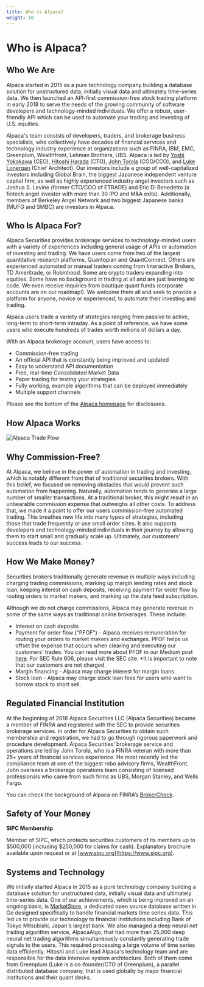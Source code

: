 ```yaml
---
title: Who is Alpaca?
weight: 10
---
```


# Who is Alpaca?

## Who We Are

Alpaca started in 2015 as a pure technology company building a database solution for unstructured data, initially 
visual data and ultimately time-series data. We then launched an API-first commission-free stock trading platform
in early 2018 to serve the needs of the growing community of software developers and technology-minded individuals. 
We offer a robust, user-friendly API which can be used to automate your trading and investing of U.S. equities.

Alpaca's team consists of developers, traders, and brokerage business specialists, who collectively have decades of
financial services and technology industry experience at organizations such as FINRA, IBM, EMC, Greenplum, 
Wealthfront, Lehman Brothers, UBS. Alpaca is led by [Yoshi Yokokawa](https://www.linkedin.com/in/yoshiyokokawa/) (CEO),
[Hitoshi Harada](https://www.linkedin.com/in/hitoshi-harada-02b01425/) (CTO), [John Torola](https://www.linkedin.com/in/johnttorola/) (COO/CCO), 
and [Luke Lonergan](https://www.linkedin.com/in/lukelonergan/) (Chief Architect). Our investors include a group of 
well-capitalized investors including Global Brain, the biggest Japanese independent venture capital firm, as well as 
highly experienced industry angel investors such as Joshua S. Levine (former CTO/COO of ETRADE) and 
Eric Di Benedetto (a fintech angel investor with more than 30 IPO and M&A exits). Additionally, members of Berkeley 
Angel Network and two biggest Japanese banks (MUFG and SMBC) are investors in Alpaca.

## Who Is Alpaca For?

Alpaca Securities provides brokerage services to technology-minded users with a variety of experiences 
including general usage of APIs or automation of investing and trading. We have users come from two of 
the largest quantitative research platforms, Quantopian and QuantConnect. Others are experienced 
automated or manual traders coming from Interactive Brokers, TD Ameritrade, or Robinhood. Some are 
crypto traders expanding into equities. Some have no background in trading at all and are just learning 
to code. We even receive inquiries from boutique quant funds (corporate accounts are on our roadmap!). 
We welcome them all and seek to provide a platform for anyone, novice or experienced, to automate their 
investing and trading.

Alpaca users trade a variety of strategies ranging from passive to active, long-term to short-term intraday. 
As a point of reference, we have some users who execute hundreds of trades worth millions of dollars a day. 

With an Alpaca brokerage account, users have access to:

* Commission-free trading
* An official API that is constantly being improved and updated
* Easy to understand API documentation
* Free, real-time Consolidated Market Data
* Paper trading for testing your strategies
* Fully working, example algorithms that can be deployed immediately
* Multiple support channels

Please see the bottom of the [Alpaca homepage](https://alpaca.markets/) for disclosures.

## How Alpaca Works

![Alpaca Trade Flow](/images/trade-flow.png)

## Why Commission-Free?

At Alpaca, we believe in the power of automation in trading and investing, which is notably different from that of 
traditional securities brokers. With this belief, we focused on removing obstacles that would prevent such automation 
from happening. Naturally, automation tends to generate a large number of smaller transactions. At a traditional broker, 
this might result in an unbearable commission expense that outweighs all other costs. To address that, we 
made it a point to offer our users commission-free automated trading. This breathes new life into many 
types of strategies, including those that trade frequently or use small order sizes. It also supports 
developers and technology-minded individuals in their journey by allowing them to start small and 
gradually scale up. Ultimately, our customers' success leads to our success. 

## How We Make Money? 

Securities brokers traditionally generate revenue in multiple ways including charging trading commissions, marking 
up margin lending rates and stock loan, keeping interest on cash deposits, receiving payment for order flow by routing orders to 
market makers, and marking up the data feed subscription. 

Although we do not charge commissions, Alpaca may generate revenue in some of the same ways as traditional online 
brokerages. These include:

* Interest on cash deposits
* Payment for order flow ("PFOF") - Alpaca receives remuneration for routing your orders to
market makers and exchanges. PFOF helps us offset the expense that occurs when clearing and executing our
customers' trades. You can read more about PFOF in our Medium post 
[here](https://medium.com/automation-generation/commission-free-trading-is-it-helping-or-hurting-you-dc5fdc22ca6a).
For SEC Rule 606, please visit the SEC site. *It is important to note that our customers are not charged.
* Margin financing - Alpaca may charge interest for margin loans.
* Stock loan - Alpaca may charge stock loan fees for users who want to borrow stock to short sell.

## Regulated Financial Institution

At the beginning of 2018 Alpaca Securities LLC (Alpaca Securities) became a member of FINRA and registered 
with the SEC to provide securities brokerage services. In order for Alpaca Securities to obtain such 
membership and registration, we had to go through rigorous paperwork and procedure development. Alpaca 
Securities’ brokerage service and operations are led by John Torola, who is a FINRA veteran with more than 
25+ years of financial services experience. He most recently led the compliance team at one of the biggest 
robo advisory firms, WealthFront. John oversees a brokerage operations team consisting of licensed 
professionals who came from such firms as UBS, Morgan Stanley, and Wells Fargo.

You can check the background of Alpaca on FINRA’s [BrokerCheck](https://brokercheck.finra.org/firm/summary/288202).

## Safety of Your Money
**SIPC Membership**

Member of SIPC, which protects securities customers of its members up to $500,000 (including $250,000 for 
claims for cash). Explanatory brochure available upon request or at [www.sipc.org](https://www.sipc.org).

## Systems and Technology
We initially started Alpaca in 2015 as a pure technology company building a database solution for unstructured data, 
initially visual data and ultimately time-series data. One of our achievements, which is being improved on an ongoing 
basis, is [MarketStore](https://github.com/alpacahq/marketstore), a dedicated open source database written in Go designed 
specifically to handle financial markets time series data. This led us to provide our technology to financial 
institutions including Bank of Tokyo Mitsubishi, Japan's largest bank. We also managed a deep neural net trading 
algorithm service, AlpacaAlgo, that had more than 25,000 deep neural net trading algorithms simultaneously constantly 
generating trade signals to the users. This required processing a large volume of time series data efficiently. 
Hitoshi and Luke lead Alpaca's technology team and are responsible for the data intensive system architecture. 
Both of them come from Greenplum (Luke is a co-founder/CTO of Greenplum), a parallel distributed database company, 
that is used globally by major financial institutions and their quant desks.  